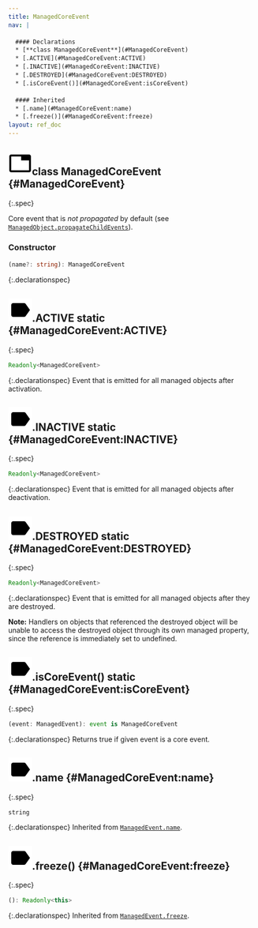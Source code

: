 ```yaml
---
title: ManagedCoreEvent
nav: |

  #### Declarations
  * [**class ManagedCoreEvent**](#ManagedCoreEvent)
  * [.ACTIVE](#ManagedCoreEvent:ACTIVE)
  * [.INACTIVE](#ManagedCoreEvent:INACTIVE)
  * [.DESTROYED](#ManagedCoreEvent:DESTROYED)
  * [.isCoreEvent()](#ManagedCoreEvent:isCoreEvent)

  #### Inherited
  * [.name](#ManagedCoreEvent:name)
  * [.freeze()](#ManagedCoreEvent:freeze)
layout: ref_doc
---
```


## ![](/assets/icons/spec-class.svg)class ManagedCoreEvent {#ManagedCoreEvent}
{:.spec}

Core event that is _not propagated_ by default (see [`ManagedObject.propagateChildEvents`](./ManagedObject#ManagedObject:propagateChildEvents)).

### Constructor
```typescript
(name?: string): ManagedCoreEvent
```
{:.declarationspec}



## ![](/assets/icons/spec-property.svg).ACTIVE <span class="spec_tag">static</span> {#ManagedCoreEvent:ACTIVE}
{:.spec}

```typescript
Readonly<ManagedCoreEvent>
```
{:.declarationspec}
Event that is emitted for all managed objects after activation.



## ![](/assets/icons/spec-property.svg).INACTIVE <span class="spec_tag">static</span> {#ManagedCoreEvent:INACTIVE}
{:.spec}

```typescript
Readonly<ManagedCoreEvent>
```
{:.declarationspec}
Event that is emitted for all managed objects after deactivation.



## ![](/assets/icons/spec-property.svg).DESTROYED <span class="spec_tag">static</span> {#ManagedCoreEvent:DESTROYED}
{:.spec}

```typescript
Readonly<ManagedCoreEvent>
```
{:.declarationspec}
Event that is emitted for all managed objects after they are destroyed.

**Note:** Handlers on objects that referenced the destroyed object will be unable to access the destroyed object through its own managed property, since the reference is immediately set to undefined.



## ![](/assets/icons/spec-method.svg).isCoreEvent() <span class="spec_tag">static</span> {#ManagedCoreEvent:isCoreEvent}
{:.spec}

```typescript
(event: ManagedEvent): event is ManagedCoreEvent
```
{:.declarationspec}
Returns true if given event is a core event.



## ![](/assets/icons/spec-property.svg).name {#ManagedCoreEvent:name}
{:.spec}

```typescript
string
```
{:.declarationspec}
Inherited from [`ManagedEvent.name`](./ManagedEvent#ManagedEvent:name).



## ![](/assets/icons/spec-method.svg).freeze() {#ManagedCoreEvent:freeze}
{:.spec}

```typescript
(): Readonly<this>
```
{:.declarationspec}
Inherited from [`ManagedEvent.freeze`](./ManagedEvent#ManagedEvent:freeze).

